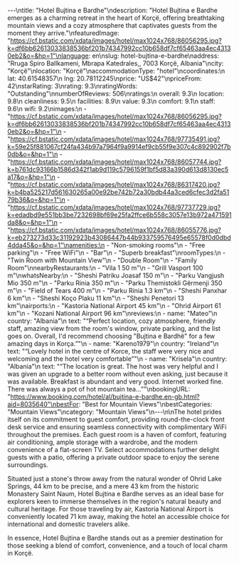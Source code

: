 ---\ntitle: "Hotel Bujtina e Bardhe"\ndescription: "Hotel Bujtina e Bardhe emerges as a charming retreat in the heart of Korçë, offering breathtaking mountain views and a cozy atmosphere that captivates guests from the moment they arrive."\nfeaturedImage: "https://cf.bstatic.com/xdata/images/hotel/max1024x768/86056295.jpg?k=df6bb62613033838536bf201b74347992cc10b658df7cf65463aa4ec43130eb2&o=&hp=1"\nlanguage: en\nslug: hotel-bujtina-e-bardhe\naddress: "Rruga Spiro Ballkameni, Mbrapa Katedrales,, 7003 Korçë, Albania"\ncity: "Korçë"\nlocation: "Korçë"\naccommodationType: "hotel"\ncoordinates:\n  lat: 40.61548357\n  lng: 20.78112245\nprice: "US$42"\npriceFrom: 42\nstarRating: 3\nrating: 9.3\nratingWords: "Outstanding"\nnumberOfReviews: 506\nratings:\n  overall: 9.3\n  location: 9.8\n  cleanliness: 9.5\n  facilities: 8.9\n  value: 9.3\n  comfort: 9.1\n  staff: 9.6\n  wifi: 9.2\nimages:\n  - "https://cf.bstatic.com/xdata/images/hotel/max1024x768/86056295.jpg?k=df6bb62613033838536bf201b74347992cc10b658df7cf65463aa4ec43130eb2&o=&hp=1"\n  - "https://cf.bstatic.com/xdata/images/hotel/max1024x768/97735491.jpg?k=59e25f881067cf24fa434b97a7964f9a9914ef9cb55f9e307c4c892902f7b0db&o=&hp=1"\n  - "https://cf.bstatic.com/xdata/images/hotel/max1024x768/86057744.jpg?k=b761dc93166b1586d342f1ab9d119c5796159f1bf5d83a390d613d8130ec5a17&o=&hp=1"\n  - "https://cf.bstatic.com/xdata/images/hotel/max1024x768/86317420.jpg?k=b4ba525217d561630265a00e92be742b72a30bdb44a3ced6cfec3d2fa5179b36&o=&hp=1"\n  - "https://cf.bstatic.com/xdata/images/hotel/max1024x768/97737729.jpg?k=edadbd9e551bb3be7232698bf69e25fa2ffce6b558c3057e13b972a471591da8&o=&hp=1"\n  - "https://cf.bstatic.com/xdata/images/hotel/max1024x768/86055776.jpg?k=eb273273d33c31192923b43086447b44b933759576495e65578f0d0dbd4dda45&o=&hp=1"\namenities:\n  - "Non-smoking rooms"\n  - "Free parking"\n  - "Free WiFi"\n  - "Bar"\n  - "Superb breakfast"\nroomTypes:\n  - "Twin Room with Mountain View"\n  - "Double Room"\n  - "Family Room"\nnearbyRestaurants:\n  - "Vila 1 50 m"\n  - "Grill Vasport 100 m"\nwhatsNearby:\n  - "Sheshi Patriku Joasaf 150 m"\n  - "Parku Vangjush Mio 350 m"\n  - "Parku Rinia 350 m"\n  - "Parku Themistokli Gërmenji 350 m"\n  - "Field of Tears 400 m"\n  - "Parku Rinia 1.3 km"\n  - "Sheshi Panxhar 6 km"\n  - "Sheshi Koço Plaku 11 km"\n  - "Sheshi Penetori 13 km"\nairports:\n  - "Kastoria National Airport 45 km"\n  - "Ohrid Airport 61 km"\n  - "Kozani National Airport 96 km"\nreviews:\n  - name: "Mateo"\n    country: "Albania"\n    text: "“Perfect location, cozy atmosphere, friendly staff, amazing view from the room's window, private parking, and the list goes on. Overall, I'd recommend choosing \"Bujtina e Bardhë\" for a few amazing days in Korça.”"\n  - name: "Kareno1979"\n    country: "Ireland"\n    text: "“Lovely hotel in the centre of Korce, the staff were very nice and welcoming and the hotel very comfortable”"\n  - name: "Krisela"\n    country: "Albania"\n    text: "“The location is great. The host was very helpful and I was given an upgrade to a better room without even asking, just because it was available. Breakfast is abundant and very good. Internet worked fine. There was always a pot of hot mountain tea...”"\nbookingURL: "https://www.booking.com/hotel/al/bujtina-e-bardhe.en-gb.html?aid=8035640"\nbestFor: "Best for Mountain Views"\nbestCategories: "Mountain Views"\ncategory: "Mountain Views"\n---\n\nThe hotel prides itself on its commitment to guest comfort, providing round-the-clock front desk service and ensuring seamless connectivity with complimentary WiFi throughout the premises. Each guest room is a haven of comfort, featuring air conditioning, ample storage with a wardrobe, and the modern convenience of a flat-screen TV. Select accommodations further delight guests with a patio, offering a private outdoor space to enjoy the serene surroundings.

Situated just a stone's throw away from the natural wonder of Ohrid Lake Springs, 44 km to be precise, and a mere 43 km from the historic Monastery Saint Naum, Hotel Bujtina e Bardhe serves as an ideal base for explorers keen to immerse themselves in the region's natural beauty and cultural heritage. For those traveling by air, Kastoria National Airport is conveniently located 71 km away, making the hotel an accessible choice for international and domestic travelers alike.

In essence, Hotel Bujtina e Bardhe stands out as a premier destination for those seeking a blend of comfort, convenience, and a touch of local charm in Korçë.